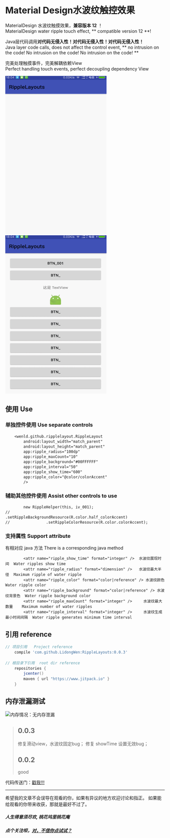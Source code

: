 # Material Design水波纹触控效果
MaterialDesign 水波纹触摸效果，**兼容版本 12**  ！    
MaterialDesign water ripple touch effect, ** compatible version 12 **!    
  
Java层代码调用**对代码无侵入性！对代码无侵入性！对代码无侵入性！**  
Java layer code calls, does not affect the control event, ** no intrusion on the code! No intrusion on the code! No intrusion on the code! **  

完美处理触摸事件，完美解耦依赖View  
Perfect handling touch events, perfect decoupling dependency View  

<img width="320" height="500" src="https://github.com/LidongWen/RippleLayouts/blob/master/art/one.gif"></img>  <img width="320" height="500" src="https://github.com/LidongWen/RippleLayouts/blob/master/art/two.gif"></img> 



## 使用 Use
### 单独控件使用  Use separate controls
```
    <wenld.github.ripplelayout.RippleLayout
        android:layout_width="match_parent"
        android:layout_height="match_parent"
        app:ripple_radius="100dp"
        app:ripple_maxCount="10"
        app:ripple_background="#00FFFFFF"
        app:ripple_interval="50"
        app:ripple_show_time="600"
        app:ripple_color="@color/colorAccent"
        />
```
### 辅助其他控件使用  Assist other controls to use
```
        new RippleHelper(this, iv_001);
//                .setRippleBackgroundResource(R.color.half_colorAccent)
//                .setRippleColorResource(R.color.colorAccent);
```

### 支持属性  Support attribute
 有相对应 java 方法   There is a corresponding java method
```
        <attr name="ripple_show_time" format="integer" />  水波纹展现时间  Water ripples show time
        <attr name="ripple_radius" format="dimension" />   水波纹最大半径  Maximum ripple of water ripple
        <attr name="ripple_color" format="color|reference" /> 水波纹颜色  Water ripple color
        <attr name="ripple_background" format="color|reference" /> 水波纹背景色  Water ripple background color
        <attr name="ripple_maxCount" format="integer" />     水波纹最大数量    Maximum number of water ripples
        <attr name="ripple_interval" format="integer" />     水波纹生成最小时间间隔  Water ripple generates minimum time interval
```


## 引用 reference
```groovy
// 项目引用   Project reference
    compile 'com.github.LidongWen:RippleLayouts:0.0.3'

// 根目录下引用  root dir reference
    repositories {
        jcenter()
        maven { url "https://www.jitpack.io" }
    }

```

## 内存泄漏测试
![内存情况：无内存泄漏](http://upload-images.jianshu.io/upload_images/1599843-a3f488fbe5fa8e5d.png?imageMogr2/auto-orient/strip%7CimageView2/2/w/1240)

> ## 0.0.3
> 修复滑动view，水波纹固定bug；
> 修复 showTime 设置无效bug；
> ## 0.0.2
> good

代码传送门：[戳我!!!](https://github.com/LidongWen/RippleLayouts)



-----

希望我的文章不会误导在观看的你，如果有异议的地方欢迎讨论和指正。
如果能给观看的你带来收获，那就是最好不过了。

##### 人生得意须尽欢, 桃花坞里桃花庵
##### 点个关注呗，[对，不信你点试试？](http://www.jianshu.com/users/99f514ea81b3/timeline)
